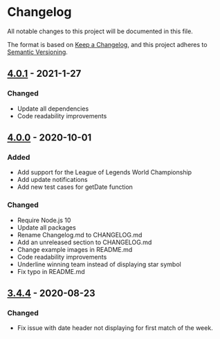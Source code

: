 # Changelog

All notable changes to this project will be documented in this file.

The format is based on [Keep a Changelog](https://keepachangelog.com/en/1.0.0/),
and this project adheres to [Semantic Versioning](https://semver.org/spec/v2.0.0.html).

## [4.0.1](https://github.com/LukeAlSaba/leagueoflegends/compare/v4.0.1...v4.0.1) - 2021-1-27
### Changed

- Update all dependencies
- Code readability improvements

## [4.0.0](https://github.com/LukeAlSaba/leagueoflegends/compare/v4.0.0...v4.0.0) - 2020-10-01
### Added

- Add support for the League of Legends World Championship
- Add update notifications
- Add new test cases for getDate function

### Changed

- Require Node.js 10
- Update all packages
- Rename Changelog.md to CHANGELOG.md
- Add an unreleased section to CHANGELOG.md
- Change example images in README.md
- Code readability improvements
- Underline winning team instead of displaying star symbol
- Fix typo in README.md

## [3.4.4](https://github.com/LukeAlSaba/leagueoflegends/compare/v3.4.4...v3.4.4) - 2020-08-23

### Changed

- Fix issue with date header not displaying for first match of the week.
